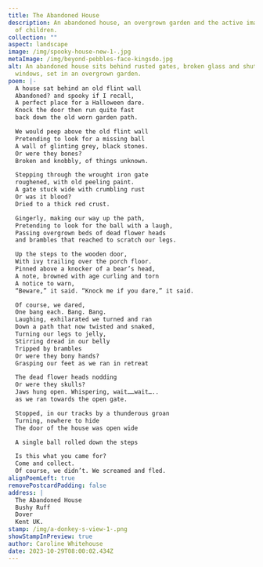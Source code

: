 ```yaml
---
title: The Abandoned House
description: An abandoned house, an overgrown garden and the active imaginations
  of children.
collection: ""
aspect: landscape
image: /img/spooky-house-new-1-.jpg
metaImage: /img/beyond-pebbles-face-kingsdo.jpg
alt: An abandoned house sits behind rusted gates, broken glass and shuttered
  windows, set in an overgrown garden.
poem: |-
  A house sat behind an old flint wall 
  Abandoned? and spooky if I recall,
  A perfect place for a Halloween dare.
  Knock the door then run quite fast
  back down the old worn garden path.

  We would peep above the old flint wall
  Pretending to look for a missing ball
  A wall of glinting grey, black stones.
  Or were they bones?
  Broken and knobbly, of things unknown.

  Stepping through the wrought iron gate 
  roughened, with old peeling paint.
  A gate stuck wide with crumbling rust 
  Or was it blood? 
  Dried to a thick red crust.

  Gingerly, making our way up the path,
  Pretending to look for the ball with a laugh,
  Passing overgrown beds of dead flower heads
  and brambles that reached to scratch our legs.

  Up the steps to the wooden door, 
  With ivy trailing over the porch floor.
  Pinned above a knocker of a bear’s head,
  A note, browned with age curling and torn
  A notice to warn,
  “Beware,” it said. “Knock me if you dare,” it said.

  Of course, we dared, 
  One bang each. Bang. Bang.
  Laughing, exhilarated we turned and ran
  Down a path that now twisted and snaked,
  Turning our legs to jelly, 
  Stirring dread in our belly
  Tripped by brambles
  Or were they bony hands?
  Grasping our feet as we ran in retreat

  The dead flower heads nodding
  Or were they skulls? 
  Jaws hung open. Whispering, wait……wait…..
  as we ran towards the open gate.

  Stopped, in our tracks by a thunderous groan
  Turning, nowhere to hide
  The door of the house was open wide

  A single ball rolled down the steps

  Is this what you came for? 
  Come and collect.
  Of course, we didn’t. We screamed and fled.
alignPoemLeft: true
removePostcardPadding: false
address: |
  The Abandoned House
  Bushy Ruff
  Dover
  Kent UK.
stamp: /img/a-donkey-s-view-1-.png
showStampInPreview: true
author: Caroline Whitehouse
date: 2023-10-29T08:00:02.434Z
---
```

